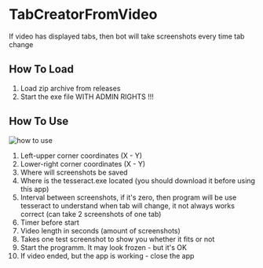 # TabCreatorFromVideo
 If video has displayed tabs, then bot will take screenshots every time tab change
## How To Load
1) Load zip archive from releases
2) Start the exe file WITH ADMIN RIGHTS !!!
## How To Use
![how to use](https://github.com/IlyaGorelov/TabCreatorBotFromVideo/assets/107054569/8ca1975b-8614-452d-b3e8-a2115f984851)
1) Left-upper corner coordinates (X - Y)
2) Lower-right corner coordinates (X - Y)
3) Where will screenshots be saved
4) Where is the tesseract.exe located (you should download it before using this app)
5) Interval between screenshots, if it's zero, then program will be use tesseract to understand when tab will change, it not always works correct (can take 2 screenshots of one tab)
6) Timer before start
7) Video length in seconds (amount of screenshots)
8) Takes one test screenshot to show you whether it fits or not
9) Start the programm. It may look frozen - but it's OK
10) If video ended, but the app is working - close the app
